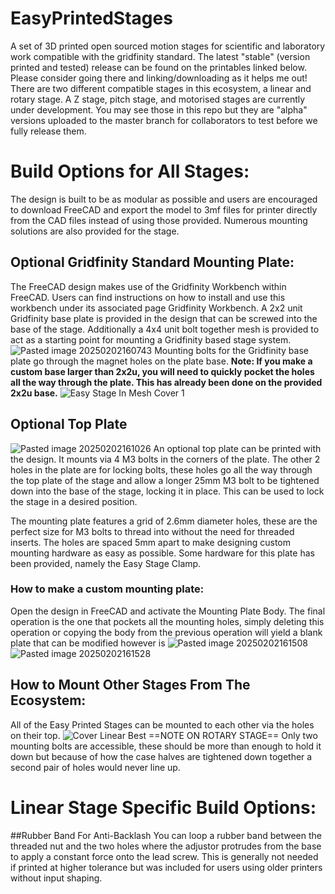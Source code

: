 # EasyPrintedStages
A set of 3D printed open sourced motion stages for scientific and laboratory work compatible with the gridfinity standard. The latest "stable" (version printed and tested) release can be found on the printables linked below. Please consider going there and linking/downloading as it helps me out!
There are two different compatible stages in this ecosystem, a linear and rotary stage. A Z stage, pitch stage, and motorised stages are currently under development. You may see those in this repo but they are "alpha" versions uploaded to the master branch for collaborators to test before we fully release them. 


# Build Options for All Stages:
The design is built to be as modular as possible and users are encouraged to download FreeCAD and export the model to 3mf files for printer directly from the CAD files instead of using those provided. Numerous mounting solutions are also provided for the stage. 
## Optional Gridfinity Standard Mounting Plate:
The FreeCAD design makes use of the Gridfinity Workbench within FreeCAD. Users can find instructions on how to install and use this workbench under its associated page Gridfinity Workbench. A 2x2 unit Gridfinity base plate is provided in the design that can be screwed into the base of the stage. Additionally a 4x4 unit bolt together mesh is provided to act as a starting point for mounting a Gridfinity based stage system. 
![Pasted image 20250202160743](https://github.com/user-attachments/assets/ff7d15ff-24de-43c8-a503-f85c00ee6068)
Mounting bolts for the Gridfinity base plate go through the magnet holes on the plate base. __Note: If you make a custom base larger than 2x2u, you will need to quickly pocket the holes all the way through the plate. This has already been done on the provided 2x2u base.__
![Easy Stage In Mesh Cover 1](https://github.com/user-attachments/assets/df74fe93-2d87-4c07-8c64-df5cae036cf0)
## Optional Top Plate
![Pasted image 20250202161026](https://github.com/user-attachments/assets/827090ae-8969-43a3-beb9-6630fcedf227)
An optional top plate can be printed with the design. It mounts via 4 M3 bolts in the corners of the plate. The other 2 holes in the plate are for locking bolts, these holes go all the way through the top plate of the stage and allow a longer 25mm M3 bolt to be tightened down into the base of the stage, locking it in place. This can be used to lock the stage in a desired position. 

The mounting plate features a grid of 2.6mm diameter holes, these are the perfect size for M3 bolts to thread into without the need for threaded inserts. The holes are spaced 5mm apart to make designing custom mounting hardware as easy as possible. Some hardware for this plate has been provided, namely the Easy Stage Clamp. 
### How to make a custom mounting plate:
Open the design in FreeCAD and activate the Mounting Plate Body. The final operation is the one that pockets all the mounting holes, simply deleting this operation or copying the body from the previous operation will yield a blank plate that can be modified however is 
![Pasted image 20250202161508](https://github.com/user-attachments/assets/725fd63e-87e5-4191-9d9a-8c41669cf904)
![Pasted image 20250202161528](https://github.com/user-attachments/assets/05c06205-0a7a-4408-bb8b-61339d77a7e3)
## How to Mount Other Stages From The Ecosystem:
All of the Easy Printed Stages can be mounted to each other via the holes on their top.
![Cover Linear Best](https://github.com/user-attachments/assets/2d9b9e12-ff10-45a9-acaf-8bae10577890)
==NOTE ON ROTARY STAGE== Only two mounting bolts are accessible, these should be more than enough to hold it down but because of how the case halves are tightened down together a second pair of holes would never line up. 
# Linear Stage Specific Build Options:
##Rubber Band For Anti-Backlash
You can loop a rubber band between the threaded nut and the two holes where the adjustor protrudes from the base to apply a constant force onto the lead screw. This is generally not needed if printed at higher tolerance but was included for users using older printers without input shaping. 






